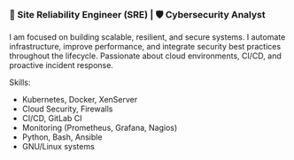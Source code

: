 ### 🔧 Site Reliability Engineer (SRE) | 🛡️ Cybersecurity Analyst
<!--
**asantar0/asantar0** is a ✨ _special_ ✨ repository because its `README.md` (this file) appears on your GitHub profile.

Here are some ideas to get you started:

- 🔭 I’m currently working on ...
- 🌱 I’m currently learning ...
- 👯 I’m looking to collaborate on ...
- 🤔 I’m looking for help with ...
- 💬 Ask me about ...
- 📫 How to reach me: ...
- 😄 Pronouns: ...
- ⚡ Fun fact: ...
-->

I am focused on building scalable, resilient, and secure systems. I automate infrastructure, improve performance, and integrate security best practices throughout the lifecycle. Passionate about cloud environments, CI/CD, and proactive incident response.

Skills:
 - Kubernetes, Docker, XenServer
 - Cloud Security, Firewalls
 - CI/CD, GitLab CI
 - Monitoring (Prometheus, Grafana, Nagios)
 - Python, Bash, Ansible
 - GNU/Linux systems
